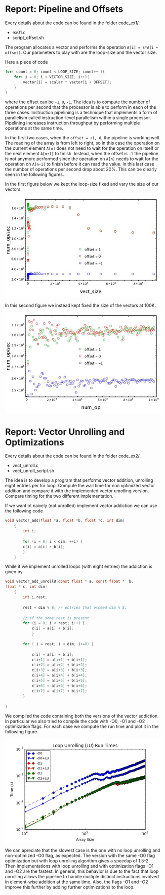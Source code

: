 # Report: Pipeline and Offsets

Every details about the code can be found in the folder code_ex1/.

- ex01.c
- script_offset.sh

The program allocates a vector and performs the operation `A[i] = s*A[i + offset]`. Our parameters to play with are the loop-size and the vector size.

Here a piece of code
```c
for( count = 0; count < LOOP_SIZE; count++ ){
    for( i = 0; i < VECTOR_SIZE; i++){
        vector[i] = scalar * vector[i + OFFSET];
    }
}
```

where the offset can be `+1`, `0`, `-1`. The idea is to compute the number of operations per second that the processor is able to perform in each of the three cases. Instruction pipelining is a technique that implements a form of parallelism called instruction-level parallelism within a single processor. Pipelining increases instruction throughput by performing multiple operations at the same time.

In the first two cases, when the `offset = +1, 0`, the pipeline is working well. The reading of the array is from left to right, so in this case the operation on the current element `A[n]` does not need to wait for the operation on itself or the next element `A[n+1]` to finish. Instead, when the offset is `−1` the pipeline is not anymore performed since the operation on `A[n]` needs to wait for the operation on `A[n-1]` to finish before it can read the value. In this last case the number of operations per second drop about 20%. This can be clearly seen in the following figures.

In the first figure below we kept the loop-size fixed and vary the size of our vectors.

![Figure 1](gflops.jpg)

In this second figure we instead kept fixed the size of the vectors at 100K.

![Figure 2](pipeline.jpg)


# Report: Vector Unrolling and Optimizations 

Every details about the code can be found in the folder code_ex2/.

- vect_unroll.c
- vect_unroll_script.sh

The idea is to develop a program that performs vector addition, unrolling eight entries per for loop. Compute the wall time for non optimized vector addition and compare it with the implemented vector unrolling version. Compare timing for the two different implementation.

If we want ot naively (not unrolled) implement vector addiction we can use the following code

```c
void vector_add(float *a, float *b, float *c, int dim)
    {
        int i;

        for (i = 0; i < dim; ++i) {
        c[i] = a[i] + b[i];
        }
    }
```

While if we implement unrolled loops (with eight entries) the addiction is given by

```c
void vector_add_unroll8(const float * a, const float *  b,
float * c, int dim)
    {
        int i,rest;

        rest = dim % 8; // entries that exceed dim % 8.

        // if the some rest is present
        for (i = 0; i < rest; i++) {
            c[i] = a[i] + b[i];
            }

        for ( i = rest; i < dim; i+=8) {

            c[i] = a[i] + b[i];
            c[i+1] = a[i+1] + b[i+1];
            c[i+2] = a[i+2] + b[i+2];
            c[i+3] = a[i+3] + b[i+3];
            c[i+4] = a[i+4] + b[i+4];
            c[i+5] = a[i+5] + b[i+5];
            c[i+6] = a[i+6] + b[i+6];
            c[i+7] = a[i+7] + b[i+7];
        }

}
```
We compiled the code containing both the versions of the vector addiction. In particular we also tried to compile the code with -O0, -O1 and -O2 optimization flags. For each case we compute the run time and plot it in the following figure.

![Figure 2](loop_unrolling.png)

We can apreciate that the slowest case is the one with no loop unrolling and non-optimized -O0 flag, as expected. 
The version with the same -O0 flag optimization but with loop unrolling algorithm gives a speedup of 1.5-2.
Then implementations with loop unrolling and with optimization flags -O1 and -O2 are the fastest. In general, this behavior is due to the fact that loop unrolling allows the pipeline to handle multiple distinct instructions involved in element-wise addition at the same time. Also, the flags -O1 and -O2 improve this further by adding further optimizations to the loop.